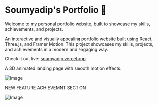 # Soumyadip's Portfolio 🚀

Welcome to my personal portfolio website, built to showcase my skills, achievements, and projects.  

An interactive and visually appealing portfolio website built using React, Three.js, and Framer Motion. This project showcases my skills, projects, and achievements in a modern and engaging way.

Check it out live: [soumyadip.vercel.app](https://soumyadip.vercel.app)


A 3D animated landing page with smooth motion effects.


![Image](https://github.com/user-attachments/assets/61390433-dfb1-4ee9-9b23-8c1dd120ae47)




NEW FEATURE ACHIEVEMNT SECTION 


![Image](https://github.com/user-attachments/assets/1a13eeb7-0e38-41db-be7f-aa229a924ecd)



